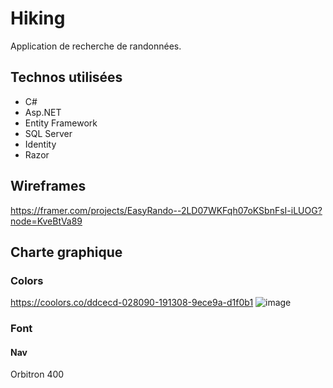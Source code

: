 # Hiking
Application de recherche de randonnées.

## Technos utilisées
- C#
- Asp.NET
- Entity Framework
- SQL Server
- Identity
- Razor

## Wireframes
https://framer.com/projects/EasyRando--2LD07WKFqh07oKSbnFsI-iLUOG?node=KveBtVa89

## Charte graphique
### Colors
https://coolors.co/ddcecd-028090-191308-9ece9a-d1f0b1
![image](https://user-images.githubusercontent.com/67960002/117278125-c4655200-ae60-11eb-8970-6eb086aa4018.png)

### Font
#### Nav
Orbitron 400
